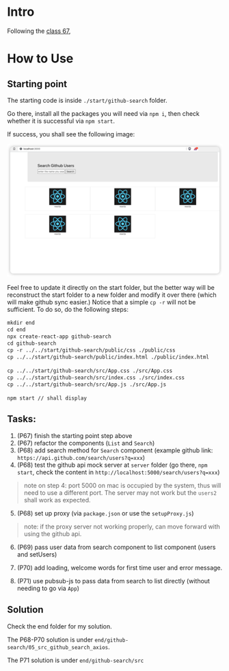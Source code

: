 # Intro

Following the [class 67](https://www.bilibili.com/video/BV1wy4y1D7JT/?p=67&vd_source=8db9aed6fce93c76e5e70916df97c4be),

# How to Use

## Starting point

The starting code is inside `./start/github-search` folder.

Go there, install all the packages you will need via `npm i`, then check whether it is successful via `npm start`.

If success, you shall see the following image:

![start-image](./start-image.png)

Feel free to update it directly on the start folder, but the better way will be reconstruct the start folder to a new folder and modify it over there (which will make github sync easier.) Notice that a simple `cp -r` will not be sufficient. To do so, do the following steps:

```
mkdir end
cd end
npx create-react-app github-search
cd github-search
cp -r ../../start/github-search/public/css ./public/css
cp ../../start/github-search/public/index.html ./public/index.html

cp ../../start/github-search/src/App.css ./src/App.css
cp ../../start/github-search/src/index.css ./src/index.css
cp ../../start/github-search/src/App.js ./src/App.js

npm start // shall display
```

## Tasks:

1. (P67) finish the starting point step above
2. (P67) refactor the components (`List` and `Search`)
3. (P68) add search method for `Search` component (example github link: `https://api.github.com/search/users?q=xxx`)
4. (P68) test the github api mock server at `server` folder (go there, `npm start`, check the content in `http://localhost:5000/search/users?q=xxx`)

> note on step 4: port 5000 on mac is occupied by the system, thus will need to use a different port. The server may not work but the `users2` shall work as expected.

5. (P68) set up proxy (via `package.json` or use the `setupProxy.js`)

> note: if the proxy server not working properly, can move forward with using the github api.

6. (P69) pass user data from search component to list component (users and setUsers)

7. (P70) add loading, welcome words for first time user and error message.

8. (P71) use pubsub-js to pass data from search to list directly (without needing to go via `App`)

## Solution

Check the end folder for my solution.

The P68-P70 solution is under `end/github-search/05_src_github_search_axios`.

The P71 solution is under `end/github-search/src`
